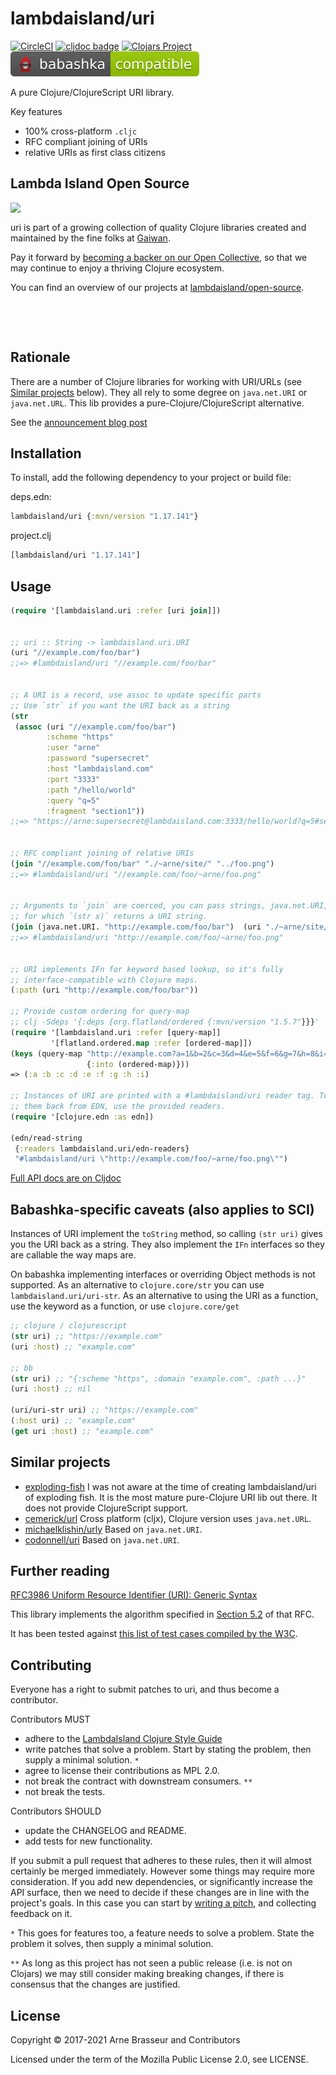 # lambdaisland/uri

<!-- badges -->
[![CircleCI](https://circleci.com/gh/lambdaisland/uri.svg?style=svg)](https://circleci.com/gh/lambdaisland/uri) [![cljdoc badge](https://cljdoc.org/badge/lambdaisland/uri)](https://cljdoc.org/d/lambdaisland/uri) [![Clojars Project](https://img.shields.io/clojars/v/lambdaisland/uri.svg)](https://clojars.org/lambdaisland/uri)
[![bb compatible](https://raw.githubusercontent.com/babashka/babashka/master/logo/badge.svg)](https://babashka.org)
<!-- /badges -->

A pure Clojure/ClojureScript URI library.

Key features

- 100% cross-platform `.cljc`
- RFC compliant joining of URIs
- relative URIs as first class citizens

<!-- opencollective -->
## Lambda Island Open Source

<img align="left" src="https://github.com/lambdaisland/open-source/raw/master/artwork/lighthouse_readme.png">

&nbsp;

uri is part of a growing collection of quality Clojure libraries created and maintained
by the fine folks at [Gaiwan](https://gaiwan.co).

Pay it forward by [becoming a backer on our Open Collective](http://opencollective.com/lambda-island),
so that we may continue to enjoy a thriving Clojure ecosystem.

You can find an overview of our projects at [lambdaisland/open-source](https://github.com/lambdaisland/open-source).

&nbsp;

&nbsp;
<!-- /opencollective -->

## Rationale

There are a number of Clojure libraries for working with URI/URLs (see
[Similar projects](#similar-projects) below). They all rely to some degree on
`java.net.URI` or `java.net.URL`. This lib provides a pure-Clojure/ClojureScript
alternative.

See the [announcement blog post](https://lambdaisland.com/blog/27-02-2017-announcing-lambdaisland-uri)

## Installation

To install, add the following dependency to your project or build file:

deps.edn:

``` clojure
lambdaisland/uri {:mvn/version "1.17.141"}
```

project.clj

``` clojure
[lambdaisland/uri "1.17.141"]
```

## Usage

``` clojure
(require '[lambdaisland.uri :refer [uri join]])


;; uri :: String -> lambdaisland.uri.URI
(uri "//example.com/foo/bar")
;;=> #lambdaisland/uri "//example.com/foo/bar"


;; A URI is a record, use assoc to update specific parts
;; Use `str` if you want the URI back as a string
(str
 (assoc (uri "//example.com/foo/bar")
        :scheme "https"
        :user "arne"
        :password "supersecret"
        :host "lambdaisland.com"
        :port "3333"
        :path "/hello/world"
        :query "q=5"
        :fragment "section1"))
;;=> "https://arne:supersecret@lambdaisland.com:3333/hello/world?q=5#section1"


;; RFC compliant joining of relative URIs
(join "//example.com/foo/bar" "./~arne/site/" "../foo.png")
;;=> #lambdaisland/uri "//example.com/foo/~arne/foo.png"


;; Arguments to `join` are coerced, you can pass strings, java.net.URI, or any x
;; for which `(str x)` returns a URI string.
(join (java.net.URI. "http://example.com/foo/bar")  (uri "./~arne/site/") "../foo.png")
;;=> #lambdaisland/uri "http://example.com/foo/~arne/foo.png"


;; URI implements IFn for keyword based lookup, so it's fully
;; interface-compatible with Clojure maps.
(:path (uri "http://example.com/foo/bar"))

;; Provide custom ordering for query-map
;; clj -Sdeps '{:deps {org.flatland/ordered {:mvn/version "1.5.7"}}}'
(require '[lambdaisland.uri :refer [query-map]]
         '[flatland.ordered.map :refer [ordered-map]])
(keys (query-map "http://example.com?a=1&b=2&c=3&d=4&e=5&f=6&g=7&h=8&i=9"
                 {:into (ordered-map)}))
=> (:a :b :c :d :e :f :g :h :i)

;; Instances of URI are printed with a #lambdaisland/uri reader tag. To read
;; them back from EDN, use the provided readers.
(require '[clojure.edn :as edn])

(edn/read-string
 {:readers lambdaisland.uri/edn-readers}
 "#lambdaisland/uri \"http://example.com/foo/~arne/foo.png\"")
```

[Full API docs are on Cljdoc](https://cljdoc.org/d/lambdaisland/uri)

## Babashka-specific caveats (also applies to SCI)

Instances of URI implement the `toString` method, so calling `(str uri)` gives
you the URI back as a string. They also implement the `IFn` interfaces so they
are callable the way maps are.

On babashka implementing interfaces or overriding Object methods is not
supported. As an alternative to `clojure.core/str` you can use
`lambdaisland.uri/uri-str`. As an alternative to using the URI as a function, use the keyword as a function, or use `clojure.core/get`

``` clojure
;; clojure / clojurescript
(str uri) ;; "https://example.com"
(uri :host) ;; "example.com"

;; bb
(str uri) ;; "{:scheme "https", :domain "example.com", :path ...}"
(uri :host) ;; nil

(uri/uri-str uri) ;; "https://example.com"
(:host uri) ;; "example.com"
(get uri :host) ;; "example.com"
```

## Similar projects

* [exploding-fish](https://github.com/wtetzner/exploding-fish)
  I was not aware at the time of creating lambdaisland/uri of exploding fish. It
  is the most mature pure-Clojure URI lib out there. It does not provide
  ClojureScript support.
* [cemerick/url](https://github.com/cemerick/url)
  Cross platform (cljx), Clojure version uses `java.net.URL`.
* [michaelklishin/urly](https://github.com/michaelklishin/urly)
  Based on `java.net.URI`.
* [codonnell/uri](https://github.com/codonnell/uri)
  Based on `java.net.URI`.

## Further reading

[RFC3986 Uniform Resource Identifier (URI): Generic Syntax](https://www.ietf.org/rfc/rfc3986.txt)

This library implements the algorithm specified in [Section 5.2](https://tools.ietf.org/html/rfc3986#section-5.2) of that RFC.

It has been tested against [this list of test cases compiled by the W3C](https://www.w3.org/2004/04/uri-rel-test.html).

<!-- contributing -->
## Contributing

Everyone has a right to submit patches to uri, and thus become a contributor.

Contributors MUST

- adhere to the [LambdaIsland Clojure Style Guide](https://nextjournal.com/lambdaisland/clojure-style-guide)
- write patches that solve a problem. Start by stating the problem, then supply a minimal solution. `*`
- agree to license their contributions as MPL 2.0.
- not break the contract with downstream consumers. `**`
- not break the tests.

Contributors SHOULD

- update the CHANGELOG and README.
- add tests for new functionality.

If you submit a pull request that adheres to these rules, then it will almost
certainly be merged immediately. However some things may require more
consideration. If you add new dependencies, or significantly increase the API
surface, then we need to decide if these changes are in line with the project's
goals. In this case you can start by [writing a pitch](https://nextjournal.com/lambdaisland/pitch-template),
and collecting feedback on it.

`*` This goes for features too, a feature needs to solve a problem. State the problem it solves, then supply a minimal solution.

`**` As long as this project has not seen a public release (i.e. is not on Clojars)
we may still consider making breaking changes, if there is consensus that the
changes are justified.
<!-- /contributing -->

<!-- license-mpl -->
## License

Copyright &copy; 2017-2021 Arne Brasseur and Contributors

Licensed under the term of the Mozilla Public License 2.0, see LICENSE.
<!-- /license-mpl -->
